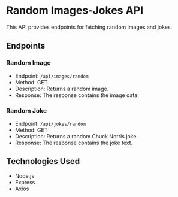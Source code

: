 # Random Images-Jokes API

This API provides endpoints for fetching random images and jokes.

## Endpoints

### Random Image

- Endpoint: `/api/images/random`
- Method: GET
- Description: Returns a random image.
- Response: The response contains the image data.

### Random Joke

- Endpoint: `/api/jokes/random`
- Method: GET
- Description: Returns a random Chuck Norris joke.
- Response: The response contains the joke text.

## Technologies Used

- Node.js
- Express
- Axios
